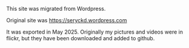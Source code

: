 This site was migrated from Wordpress.

Original site was 
https://seryckd.wordpress.com

It was exported in May 2025.  Originally my pictures and videos were in flickr, but they have been downloaded and added to github.

